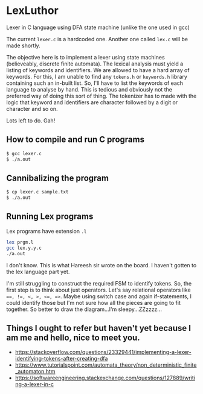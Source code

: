 # LexLuthor
Lexer in C language using DFA state machine (unlike the one used in gcc)

The current `lexer.c` is a hardcoded one. Another one called `lex.c` will be made shortly.

The objective here is to implement a lexer using state machines (believeably, discrete finite automata). The lexical analysis must yield a listing of keywords and identifiers. We are allowed to have a hard array of keywords. For this, I am unable to find any `tokens.h` or `keywords.h` library containing such an in-built list. So, I'll have to list the keywords of each language to analyse by hand. This is tedious and obviously not the preferred way of doing this sort of thing.
The tokenizer has to made with the logic that keyword and identifiers are character followed by a digit or character and so on.

Lots left to do. Gah!


## How to compile and run C programs
```bash
$ gcc lexer.c
$ ./a.out
```

## Cannibalizing the program
```bash
$ cp lexer.c sample.txt
$ ./a.out
```

## Running Lex programs
Lex programs have extension `.l`
```bash
lex prgm.l
gcc lex.y.y.c
./a.out
```
I don't know. This is what Hareesh sir wrote on the board. I haven't gotten to the lex language part yet.

I'm still struggling to construct the required FSM to identify tokens. So, the first step is to think about just operators. Let's say relational operators like `==, !=, <, >, <=, =>`. Maybe using switch case and again if-statements, I could identify those but I'm not sure how all the pieces are going to fit together. So better to draw the diagram...I'm sleepy...ZZzzzz...

## Things I ought to refer but haven't yet because I am me and hello, nice to meet you.
- https://stackoverflow.com/questions/23329441/implementing-a-lexer-identifying-tokens-after-creating-dfa
- https://www.tutorialspoint.com/automata_theory/non_deterministic_finite_automaton.htm
- https://softwareengineering.stackexchange.com/questions/127889/writing-a-lexer-in-c
